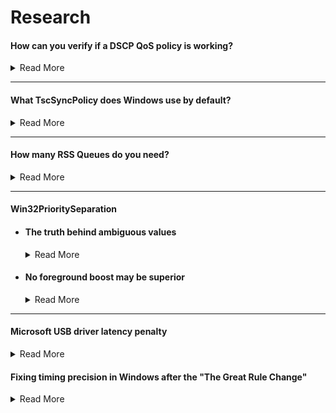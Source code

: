 # Research

#### How can you verify if a DSCP QoS policy is working?

<details>

<summary>Read More</summary>

- Download and install [Microsoft Network Monitor 3.4](https://www.microsoft.com/en-us/download/details.aspx?id=4865)

- Create a new capture

    <img src="../media/network-monitor-new-capture.png" width="450">

- Open a game that you have applied a DSCP value for and enter a game mode in which the game will send and receive packets (e.g. an online match, not a local match)

- Press F5 to start logging. After 30 seconds or so press F7 to stop the log

- In the left-hand pane, click on the game executable name and click on a packet header. Expand the packet info under the frame details and finally expand the Ipv4 subcategory. This will reveal the current DSCP value of each frame

    <img src="../media/network-monitor-dscp-value.png" width="400">

</details>

---

#### What TscSyncPolicy does Windows use by default?

<details>

<summary>Read More</summary>
<br>

After searching through the decompiled ``ntoskrnl.exe`` pseudocode in [Hex-Rays IDA](https://hex-rays.com/products/idahome), I noticed that HalpTscSyncPolicy is changed when TscSyncPolicy is configured by modifying the BCD store. Despite many claims of enhanced being the default value, there has not been evidence, so I decided to find out myself.

We can read HalpTscSyncPolicy in a local kernel debugger such as [WinDbg](https://docs.microsoft.com/en-us/windows-hardware/drivers/debugger/debugger-download-tools) in real-time to find out the different values it returns with different bcd store configurations.

``bcdedit.exe /deletevalue tscsyncpolicy`` (Windows default)

```txt
lkd> dd HalpTscSyncPolicy l1
fffff801`2de4a3ac  00000000
```

``bcdedit.exe /set tscsyncpolicy default``

```txt
lkd> dd HalpTscSyncPolicy l1
fffff803`1dc4a3ac  00000000
```

``bcdedit.exe /set tscsyncpolicy legacy``

```txt
lkd> dd HalpTscSyncPolicy l1
fffff805`1dc4a3ac  00000001
```

``bcdedit.exe /set tscsyncpolicy enhanced``

```txt
lkd> dd HalpTscSyncPolicy l1
fffff802`2864a3ac  00000002
```

Conclusion: By default, Windows uses the default value, not enhanced or legacy. Although, the default value may correspond to another value which is not exposed by reading the output of HalpTscSyncPolicy.

</details>

---

#### How many RSS Queues do you need?

<details>

<summary>Read More</summary>
<br>

[Receive side scaling (RSS) is a network driver technology that enables the efficient distribution of network receive processing across multiple CPUs in multiprocessor systems](https://docs.microsoft.com/en-us/windows-hardware/drivers/network/introduction-to-receive-side-scaling). The amount you should use or need depends on your typical network load. In server environments, a large amount of RSS queues is desirable as receive processing delays will be reduced and ensures that no CPU is heavily loaded. The same concept can be applied to games however the network load differs significantly making it an invalid comparison, so I decided to carry out some experiments myself.

I simulated Valorant's network traffic in iperf using two machines (~300kb/s receive in deathmatch) and monitored the network driver's activity in xperf. Please note that RssBaseProcessor is set to 0, so theoretically, CPU 0 and CPU 1 should be handling DPCs/ISRs for ndis.sys.

<img src="../media/300kbps-ndis-xperf-report.png" width="500">

I noticed that despite having RSS queues set to 2, only CPU 1 was primarily handling interrupts for the driver which I assume was due to such little traffic. So I decided to re-test with the same configuration. However, this time I simulated 1Gbps network traffic to verify this.

<img src="../media/1gbps-ndis-xperf-report.png" width="500">

As expected, this scenario demonstrates that both CPU 0 and CPU 1 are handling DPCs/ISRs for ndis.sys.

Conclusion: During online matches, at most two RSS queues/cores are being utilized. However, there is no harm in using more than two, but it is important to be aware of the information above as people reserve consecutive cores specifically for the network driver when those core(s) could better be used for another driver or a real-time application. The amount of RSS queues a network adapter has may also determine the quality of the hardware, but this is yet to be explored but something to keep in mind.

</details>

---

#### Win32PrioritySeparation

- #### The truth behind ambiguous values

    <details>

    <summary>Read More</summary>
    <br>

    According to the documentation Windows allows up to 0x3F (63 decimal) because the bitmask is made up of 6-bits, so why do values above this exist? What happens if we enter a value greater than the (theoretically) maximum allowed?

    We can read PsPrioritySeparation and PspForegroundQuantum in a local kernel debugger such as WinDbg in real-time and use the quantum index provided in the Windows internals book to find out the different values it returns with different Win32PrioritySeparation entries.

    |PsPrioritySeparation|Foreground boost|
    |---|---|
    |2|3:1|
    |1|2:1|
    |0|1:1|

    <img src="../media/w32ps-quantum-index.png" width="600">

    Demonstration with the Windows default, 0x2 (2 decimal)

    ```txt
    lkd> dd PsPrioritySeparation L1
    fffff802`3a6fc5c4  00000002

    lkd> db PspForegroundQuantum L3
    fffff802`3a72e874  06 0c 12
    ```

    PspForegroundQuantum returns the values in hexadecimal, so we need to convert it to decimal in order to use the tables correctly. ``06 0c 12`` is equivalent to ``6 12 18`` and PsPrioritySeparation returns ``2``. In the tables, this corresponds to short, variable, 3:1. But we already knew this as it is documented by Microsoft, so now lets try an ambiguous value.

    ``0xffff3f91 (4294918033 decimal)``

    ```txt
    lkd> dd PsPrioritySeparation L1
    fffff802`3a6fc5c4  00000001

    lkd> db PspForegroundQuantum L3
    fffff802`3a72e874  0c 18 24
    ```

    ``0c 18 24`` is equivalent to ``12 24 36`` and PsPrioritySeparation returns ``1`` which corresponds to long, variable, 2:1. Nothing special as it seems, this is actually equivalent to values less than the maximum documented value as shown in [this csv](https://raw.githubusercontent.com/djdallmann/GamingPCSetup/master/CONTENT/RESEARCH/FINDINGS/win32prisep0to271.csv). I had the same results while testing various other values.

    Conclusion: Why does Windows allow us to enter values greater than 0x3F (63 decimal) if any value greater than this is equivalent to values less than the maximum documented value? The reason behind this is that the maximum value for a REG_DWORD is 0xFFFFFFFF (4294967295 decimal) and there are no restrictions in place to prevent users to entering an illogical value, so when the kernel reads the Win32PrioritySeparation registry key, it must account for invalid values, so it only reads a portion of the entered value. The portion it chooses to read is the first 6-bits of the bitmask which means values greater than 63 are recurring values. The table below consists of all possible values (consistent between client and server editions of Windows as ``00`` or ``11`` were not used in ``AABB`` of ``AABBCC`` in the bitmask which have different meanings on client/server). The time in milliseconds are based on the modern x86/x64 multiprocessor clock interrupt frequency.

    |**Hexadecimal**|**Decimal**|**Binary**|**Interval**|**Length**|**ForegroundQU**|**BackgroundQU**|**ForegroundTime(Ms)**|**BackgroundTime(Ms)**|
    |---|---|---|---|---|---|---|---|---|
    |0x14|20|010100|Long|Variable|12|12|62.50|62.50|
    |0x15|21|010101|Long|Variable|24|12|125.00|62.50|
    |0x16|22|010110|Long|Variable|36|12|187.50|62.50|
    |0x18|24|011000|Long|Fixed|36|36|187.50|187.50|
    |0x24|36|100100|Short|Variable|6|6|31.25|31.25|
    |0x25|37|100101|Short|Variable|12|6|62.50|31.25|
    |0x26|38|100110|Short|Variable|18|6|93.75|31.25|
    |0x28|40|101000|Short|Fixed|18|18|93.75|93.75|

    </details>

- #### No foreground boost may be superior

    <details>

    <summary>Read More</summary>
    <br>

    Out of the box, Windows uses 0x2 (2 decimal) which (in terms of foreground boosting) means that the threads of foreground processes get three times as much processor time than the threads of background processes each time they are scheduled for the processor. While this is theoretically desirable when playing a game for example, we need to pause for a moment and think about the potential damage this may be doing.

    We can view the QuantumReset value in a local kernel debugger such as [WinDbg](https://docs.microsoft.com/en-us/windows-hardware/drivers/debugger/debugger-download-tools) in real-time to check what a process's share of the total quantum is.

    ```txt
    QuantumReset is the default, full quantum of each thread on the system when it
    is replenished This value is cached into each thread of the process, but the KPROCESS
    structure is easier to look at 
    ```

    A script must be used as a sleep delay is required so that the window can be brought to the front and be made the foreground process.

    Script.txt contents

    ```txt
    .sleep 1000
    dt nt!_KPROCESS <address> QuantumReset
    ```

    ---

    ``Valorant`` (game)

    ```txt
    lkd> $$>a< "script.txt"
        +0x281 QuantumReset : 18 ''
    ```

    ``Csrss`` (responsible for input)

    ```txt
    lkd> $$>a< "script.txt"
        +0x281 QuantumReset : 6 ''
    ```

    ``System`` (Windows kernel)

    ```txt
    lkd> $$>a< "script.txt"
        +0x281 QuantumReset : 6 ''
    ```

    ``Audiodg`` (Windows audio)

    ```txt
    lkd> $$>a< "script.txt"
        +0x281 QuantumReset : 6 ''
    ```

    As you can see above, despite their importance, the game gets three times more CPU times than csrss, kernel and audio threads which can be problematic. If we use no foreground boost, all processes will get as much CPU time as each other (see below). The same result can be achieved with a fixed quantum because it automatically implies no foreground boost can be used

    ``Valorant`` (game)

    ```txt
    lkd> $$>a< "script.txt"
        +0x281 QuantumReset : 6 ''
    ```

    ``Csrss`` (responsible for input)

    ```txt
    lkd> $$>a< "script.txt"
        +0x281 QuantumReset : 6 ''
    ```

    ``System`` (Windows kernel)

    ```txt
    lkd> $$>a< "script.txt"
        +0x281 QuantumReset : 6 ''
    ```

    </details>

---

#### Microsoft USB driver latency penalty

<details>

<summary>Read More</summary>
<br>

On a stock Win10 installation, the Wdf01000.sys driver handles USB connectivity but using it comes with a major latency penalty compared to using vendor USB drivers.

#### ``Wdf01000.sys``

<img src="../media/wdf01000-usb-xperf-report.png" width="500">

#### ``amdxhc31.sys (vendor USB drivers)``

<img src="../media/amdxhc31-usb-xperf-report.png" width="500">

Excluding benchmark variation, ISR/DPC count and ISR latency is identical. However, with the vendor drivers, DPC latency was positively impacted and for this reason it would be appropriate to update the USB driver if applicable, but your mileage may vary so feel free to benchmark it on your own system.

</details>

#### Fixing timing precision in Windows after the "The Great Rule Change"

<details>

<summary>Read More</summary>
<br>

Starting with 2004, the calling process attempting to raise the clock interrupt frequency no longer functions on a global level and is independent of other processes running on the system. A recent comment on the [Great Rule Change](https://randomascii.wordpress.com/2020/10/04/windows-timer-resolution-the-great-rule-change) article suggested a registry key (see below) which claims to restore the old timer implementation, so I decided to investigate.

```txt
[HKEY_LOCAL_MACHINE\SYSTEM\CurrentControlSet\Control\Session Manager\kernel]
"GlobalTimerResolutionRequests"=dword:00000001
```

I wrote two programs similar to Bruce Dawson's [measure_interval.cpp](https://github.com/randomascii/blogstuff/blob/main/timer_interval/measure_interval.cpp) and [change_interval.cpp](https://github.com/randomascii/blogstuff/blob/main/timer_interval/change_interval.cpp) program to benchmark how long the system sleeps for in reality when trying to sleep for 1ms by calling Sleep(1) and to raise the timer resolution. Compiled binaries and full source code can be found [here](/timer-resolution). As the minimum resolution is 15.625ms, Sleep(1) has the potential to sleep up to ~16ms depending on the current resolution. We can determine whether another process calling for a higher resolution increases the sleep precision of our measure program.

**SleepBenchmark.c**:

```c
LONG min_res, max_res, current_res;
LARGE_INTEGER start, end, elapsed, freq;
QueryPerformanceFrequency(&freq);

for (;;) {
    // get current resolution
    NtQueryTimerResolution(&max_res, &min_res, &current_res);

    // benchmark Sleep(1)
    QueryPerformanceCounter(&start);
    Sleep(1);
    QueryPerformanceCounter(&end);

    double delta_s = (double)(end.QuadPart - start.QuadPart) / freq.QuadPart;
    double delta_ms = delta_s * 1000;

    printf("Resolution: %lfms, Sleep(1) slept %lfms (delta: %lf)\n",
            current / 10000.0, delta_ms, delta_ms - 1);

    Sleep(1000); // pause for a second between iterations
}
```

**SetTimerResolution.c**:

```c
LONG min_res, max_res, current_res;
NtQueryTimerResolution(&max_res, &min_res, &current_res);

NtSetTimerResolution(min_res, 1, &current_res);

printf("Resolution set to: %lums", current_res);
Sleep(INFINITE);
```

**Results (Windows 10 21H2 Client)**:

```txt
Resolution: 0.499200ms, Sleep(1) slept 15.510000ms (delta: 14.510000)
Resolution: 0.499200ms, Sleep(1) slept 15.540000ms (delta: 14.540000)
Resolution: 0.499200ms, Sleep(1) slept 15.480000ms (delta: 14.480000)
Resolution: 0.499200ms, Sleep(1) slept 15.581000ms (delta: 14.581000)
Resolution: 0.499200ms, Sleep(1) slept 15.547400ms (delta: 14.547400)
Resolution: 0.499200ms, Sleep(1) slept 15.474400ms (delta: 14.474400)
Resolution: 0.499200ms, Sleep(1) slept 15.475700ms (delta: 14.475700)
Resolution: 0.499200ms, Sleep(1) slept 15.546600ms (delta: 14.546600)
Resolution: 0.499200ms, Sleep(1) slept 15.480700ms (delta: 14.480700)
Resolution: 0.499200ms, Sleep(1) slept 15.504500ms (delta: 14.504500)
```

0.5ms resolution is requested, but it seems that it did not increase the precision of Sleep(1) which meant the registry key was not working, so I decided to dig further. Upon searching for the entry in ``ntoskrnl.exe`` with [Hex-Rays IDA](https://hex-rays.com/products/idahome), it seems that the string ``GlobalTimerResolutionRequests`` was nowhere to be found. Subsequently, I grabbed the kernel from Windows 11 22H2 and the string along with the entry seemed to exist in there. For reference, it is ``KiGlobalTimerResolutionRequests`` which can be read in a local kernel debugger such as WinDbg.

After collecting all the kernels from Windows 10 2004 - 22H2 client, LTSC and server editions, I can conclude that the entry only exists in Windows 10 Server 21H2 and Windows 11+ and we can test this by checking if the entry can be successfully read, see below for an example.

**Win10 2004 - 22H2 Client and Server 2004/20H2**:

```txt
lkd> dd KiGlobalTimerResolutionRequests L1
Couldn't resolve error at 'KiGlobalTimerResolutionRequests '
```

**Windows Server 21H2 and Windows 11**:

```txt
lkd> dd KiGlobalTimerResolutionRequests L1
fffff803`444fb5c6  00000000
```

Now that we have established what the supported Windows versions are, let's re-test the registry key. I'll be using Windows 11 (for a particular reason which is explained later).

**Results (Windows 11 22H2)**:

```txt
Resolution: 0.500000ms, Sleep(1) slept 1.496800ms (delta: 0.496800)
Resolution: 0.500000ms, Sleep(1) slept 1.495600ms (delta: 0.495600)
Resolution: 0.500000ms, Sleep(1) slept 1.495300ms (delta: 0.495300)
Resolution: 0.500000ms, Sleep(1) slept 1.495600ms (delta: 0.495600)
Resolution: 0.500000ms, Sleep(1) slept 1.496400ms (delta: 0.496400)
Resolution: 0.500000ms, Sleep(1) slept 1.495300ms (delta: 0.495300)
Resolution: 15.625000ms, Sleep(1) slept 15.623500ms (delta: 14.623500)
Resolution: 15.625000ms, Sleep(1) slept 15.624500ms (delta: 14.624500)
Resolution: 15.625000ms, Sleep(1) slept 15.616100ms (delta: 14.616100)
Resolution: 15.625000ms, Sleep(1) slept 15.624200ms (delta: 14.624200)
```

As shown above, the registry key is working and Sleep(1) is sleeping around ~1.5ms which is what we want (the closer to 1ms the better). However, you can see that it was sleeping for ~16 ms towards the end. This is because I deliberately minimized the calling process to check whether GlobalTimerResolutionRequests circumvents this change (which it does not) as previously demonstrated:

- See [media/windows11-timeapi-changes.png](../media/windows11-timeapi-changes.png)

> Starting with Windows 11, if a window-owning process becomes fully occluded, minimized, or otherwise invisible or inaudible to the end user, Windows does not guarantee a higher resolution than the default system resolution. See SetProcessInformation for more information on this behavior.

Luckily, [SetProcessInformation](https://learn.microsoft.com/en-us/windows/win32/api/processthreadsapi/nf-processthreadsapi-setprocessinformation) can be used so that the calling process's resolution request is respected regardless of it's state. This is done by adding the following lines to ``SetTimerResolution.c``:

```c
PROCESS_POWER_THROTTLING_STATE PowerThrottling;

RtlZeroMemory(&PowerThrottling, sizeof(PowerThrottling));
PowerThrottling.Version = PROCESS_POWER_THROTTLING_CURRENT_VERSION;

PowerThrottling.ControlMask = PROCESS_POWER_THROTTLING_IGNORE_TIMER_RESOLUTION;
PowerThrottling.StateMask = 0;

SetProcessInformation(GetCurrentProcess(),
                        ProcessPowerThrottling,
                        &PowerThrottling,
                        sizeof(PowerThrottling));
```

Now we can confirm whether this works by minimizing the calling process as shown below to check if the resolution remains at ~0.5ms, and it indeed does.

```txt
Resolution: 0.500000ms, Sleep(1) slept 1.494400ms (delta: 0.494400)
Resolution: 0.500000ms, Sleep(1) slept 1.494700ms (delta: 0.494700)
Resolution: 0.500000ms, Sleep(1) slept 1.494900ms (delta: 0.494900)
Resolution: 0.500000ms, Sleep(1) slept 1.495200ms (delta: 0.495200)
Resolution: 0.500000ms, Sleep(1) slept 1.495800ms (delta: 0.495800) // minimized around here
Resolution: 0.500000ms, Sleep(1) slept 1.495900ms (delta: 0.495900)
Resolution: 0.500000ms, Sleep(1) slept 1.495900ms (delta: 0.495900)
Resolution: 0.500000ms, Sleep(1) slept 1.495800ms (delta: 0.495800)
Resolution: 0.500000ms, Sleep(1) slept 1.495500ms (delta: 0.495500)
Resolution: 0.500000ms, Sleep(1) slept 1.494400ms (delta: 0.494400)
```

</details>

<!-- #### Title

<details>

<summary>Read More</summary>
<br>

</details> -->
